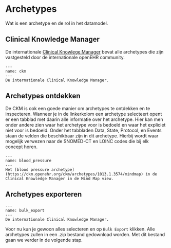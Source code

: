 # Archetypes

Wat is een archetype en de rol in het datamodel.

## Clinical Knowledge Manager

De internationale [Clinical Knowlege Manager](https://ckm.openehr.org/ckm/) bevat alle archetypes die
zijn vastgesteld door de internationale openEHR community. 

```{figure} ./figures/ckm.png
---
name: ckm
---
De internationale Clinical Knowledge Manager. 
```

## Archetypes ontdekken

De CKM is ook een goede manier om archetypes te ontdekken en te inspecteren. Wanneer je in de linkerkolom
een archetype selecteert opent er een tabblad met daarin alle informatie over het archetype. Hier kan
men onder andere zien waar het archetype voor is bedoeld en waar het expliciet niet voor is bedoeld.
Onder het tabbladen Data, State, Protocol, en Events staan de velden die beschikbaar zijn in dit archetype.
Hierbij wordt waar mogelijk verwezen naar de SNOMED-CT en LOINC codes die bij elk concept horen.

```{figure} ./figures/blood_pressure_archetype.png
---
name: blood_pressure
---
Het [blood pressure archetype](https://ckm.openehr.org/ckm/archetypes/1013.1.3574/mindmap) in de Clinical Knowledge Manager in de Mind Map view.
```

## Archetypes exporteren


```{figure} ./figures/bulk_export.png
---
name: bulk_export
---
De internationale Clinical Knowledge Manager. 
```

Voor nu kun je gewoon alles selecteren en op `Bulk Export` klikken. Alle archetypes zullen in een
.zip bestand gedownload worden. Met dit bestand gaan we verder in de volgende stap.